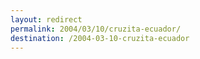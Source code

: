 ```yaml
---
layout: redirect
permalink: 2004/03/10/cruzita-ecuador/
destination: /2004-03-10-cruzita-ecuador
---
```

